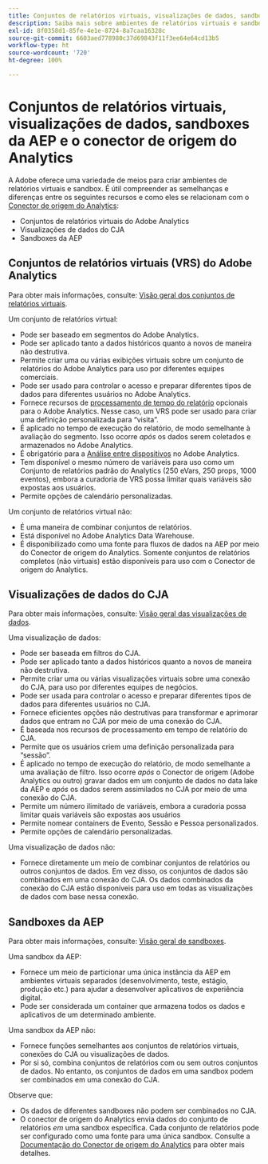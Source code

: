 ```yaml
---
title: Conjuntos de relatórios virtuais, visualizações de dados, sandboxes da AEP e o conector de origem do Analytics
description: Saiba mais sobre ambientes de relatórios virtuais e sandbox.
exl-id: 8f0358d1-85fe-4e1e-8724-8a7caa16328c
source-git-commit: 6603aed778980c37d69843f11f3ee64e64cd13b5
workflow-type: ht
source-wordcount: '720'
ht-degree: 100%

---
```


# Conjuntos de relatórios virtuais, visualizações de dados, sandboxes da AEP e o conector de origem do Analytics

A Adobe oferece uma variedade de meios para criar ambientes de relatórios virtuais e sandbox. É útil compreender as semelhanças e diferenças entre os seguintes recursos e como eles se relacionam com o [Conector de origem do Analytics](https://experienceleague.adobe.com/docs/experience-platform/sources/ui-tutorials/create/adobe-applications/analytics.html?lang=pt-BR):

* Conjuntos de relatórios virtuais do Adobe Analytics
* Visualizações de dados do CJA
* Sandboxes da AEP

## Conjuntos de relatórios virtuais (VRS) do Adobe Analytics

Para obter mais informações, consulte: [Visão geral dos conjuntos de relatórios virtuais](https://experienceleague.adobe.com/docs/analytics/components/virtual-report-suites/vrs-about.html?lang=pt-BR).

Um conjunto de relatórios virtual:

* Pode ser baseado em segmentos do Adobe Analytics.
* Pode ser aplicado tanto a dados históricos quanto a novos de maneira não destrutiva.
* Permite criar uma ou várias exibições virtuais sobre um conjunto de relatórios do Adobe Analytics para uso por diferentes equipes comerciais.
* Pode ser usado para controlar o acesso e preparar diferentes tipos de dados para diferentes usuários no Adobe Analytics.
* Fornece recursos de [processamento de tempo do relatório](https://experienceleague.adobe.com/docs/analytics/components/virtual-report-suites/vrs-report-time-processing.html?lang=pt-BR) opcionais para o Adobe Analytics. Nesse caso, um VRS pode ser usado para criar uma definição personalizada para “visita”.
* É aplicado no tempo de execução do relatório, de modo semelhante à avaliação do segmento. Isso ocorre _após_ os dados serem coletados e armazenados no Adobe Analytics.
* É obrigatório para a [Análise entre dispositivos](https://experienceleague.adobe.com/docs/analytics/components/cda/overview.html?lang=pt-BR) no Adobe Analytics.
* Tem disponível o mesmo número de variáveis para uso como um Conjunto de relatórios padrão do Analytics (250 eVars, 250 props, 1000 eventos), embora a curadoria de VRS possa limitar quais variáveis são expostas aos usuários.
* Permite opções de calendário personalizadas.

Um conjunto de relatórios virtual não:

* É uma maneira de combinar conjuntos de relatórios.
* Está disponível no Adobe Analytics Data Warehouse.
* É disponibilizado como uma fonte para fluxos de dados na AEP por meio do Conector de origem do Analytics. Somente conjuntos de relatórios completos (não virtuais) estão disponíveis para uso com o Conector de origem do Analytics.


## Visualizações de dados do CJA

Para obter mais informações, consulte: [Visão geral das visualizações de dados](https://experienceleague.adobe.com/docs/analytics-platform/using/cja-dataviews/data-views.html?lang=pt-BR).

Uma visualização de dados:

* Pode ser baseada em filtros do CJA.
* Pode ser aplicado tanto a dados históricos quanto a novos de maneira não destrutiva.
* Permite criar uma ou várias visualizações virtuais sobre uma conexão do CJA, para uso por diferentes equipes de negócios.
* Pode ser usada para controlar o acesso e preparar diferentes tipos de dados para diferentes usuários no CJA.
* Fornece eficientes opções não destrutivas para transformar e aprimorar dados que entram no CJA por meio de uma conexão do CJA.
* É baseada nos recursos de processamento em tempo de relatório do CJA.
* Permite que os usuários criem uma definição personalizada para “sessão”.
* É aplicado no tempo de execução do relatório, de modo semelhante a uma avaliação de filtro. Isso ocorre _após_ o Conector de origem (Adobe Analytics ou outro) gravar dados em um conjunto de dados no data lake da AEP e _após_ os dados serem assimilados no CJA por meio de uma conexão do CJA.
* Permite um número ilimitado de variáveis, embora a curadoria possa limitar quais variáveis são expostas aos usuários
* Permite nomear containers de Evento, Sessão e Pessoa personalizados.
* Permite opções de calendário personalizadas.

Uma visualização de dados não:

* Fornece diretamente um meio de combinar conjuntos de relatórios ou outros conjuntos de dados. Em vez disso, os conjuntos de dados são combinados em uma conexão do CJA. Os dados combinados da conexão do CJA estão disponíveis para uso em todas as visualizações de dados com base nessa conexão.

## Sandboxes da AEP

Para obter mais informações, consulte: [Visão geral de sandboxes](https://experienceleague.adobe.com/docs/experience-platform/sandbox/home.html?lang=pt-BR).

Uma sandbox da AEP:

* Fornece um meio de particionar uma única instância da AEP em ambientes virtuais separados (desenvolvimento, teste, estágio, produção etc.) para ajudar a desenvolver aplicativos de experiência digital.
* Pode ser considerada um container que armazena todos os dados e aplicativos de um determinado ambiente.

Uma sandbox da AEP não:

* Fornece funções semelhantes aos conjuntos de relatórios virtuais, conexões do CJA ou visualizações de dados.
* Por si só, combina conjuntos de relatórios com ou sem outros conjuntos de dados. No entanto, os conjuntos de dados em uma sandbox podem ser combinados em uma conexão do CJA.

Observe que:

* Os dados de diferentes sandboxes não podem ser combinados no CJA.
* O conector de origem do Analytics envia dados do conjunto de relatórios _em_ uma sandbox específica. Cada conjunto de relatórios pode ser configurado como uma fonte para uma única sandbox. Consulte a [Documentação do Conector de origem do Analytics](https://experienceleague.adobe.com/docs/experience-platform/sources/ui-tutorials/create/adobe-applications/analytics.html?lang=pt-BR) para obter mais detalhes.

